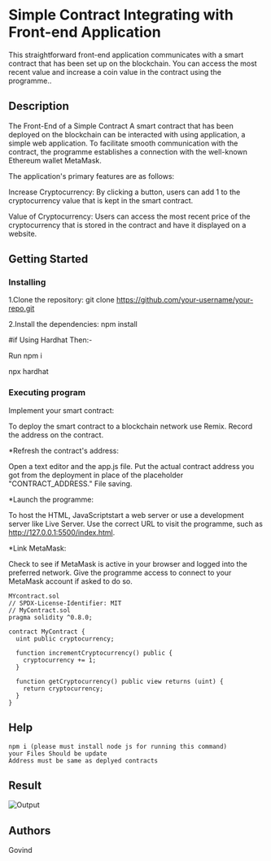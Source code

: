 # Simple Contract Integrating with Front-end Application

This straightforward front-end application communicates with a smart contract that has been set up on the blockchain. You can access the most recent value and increase a coin value in the contract using the programme..

## Description

The Front-End of a Simple Contract A smart contract that has been deployed on the blockchain can be interacted with using application, a simple web application. To facilitate smooth communication with the contract, the programme establishes a connection with the well-known Ethereum wallet MetaMask.

The application's primary features are as follows:


Increase Cryptocurrency: By clicking a button, users can add 1 to the cryptocurrency value that is kept in the smart contract.

Value of Cryptocurrency: Users can access the most recent price of the cryptocurrency that is stored in the contract and have it displayed on a website.
## Getting Started

### Installing
1.Clone the repository:
git clone https://github.com/your-username/your-repo.git

2.Install the dependencies:
npm install

#if Using Hardhat Then:-

Run npm i

npx hardhat


### Executing program
Implement your smart contract:

To deploy the smart contract to a blockchain network use Remix.
Record the address on the contract.

*Refresh the contract's address:

Open a text editor and the app.js file.
Put the actual contract address you got from the deployment in place of the placeholder "CONTRACT_ADDRESS."
File saving.

*Launch the programme:

To host the HTML, JavaScriptstart a web server or use a development server like Live Server.
Use the correct URL to visit the programme, such as http://127.0.0.1:5500/index.html.

*Link MetaMask:

Check to see if MetaMask is active in your browser and logged into the preferred network.
Give the programme access to connect to your MetaMask account if asked to do so.
```
MYcontract.sol
// SPDX-License-Identifier: MIT
// MyContract.sol
pragma solidity ^0.8.0;

contract MyContract {
  uint public cryptocurrency;

  function incrementCryptocurrency() public {
    cryptocurrency += 1;
  }

  function getCryptocurrency() public view returns (uint) {
    return cryptocurrency;
  }
}
```

## Help

```
npm i (please must install node js for running this command)
your Files Should be update
Address must be same as deplyed contracts
```

## Result
![Output](https://github.com/Govi451/innd/assets/113189162/579cc654-45a0-47b1-95c4-89081c938423)
## Authors

Govind

